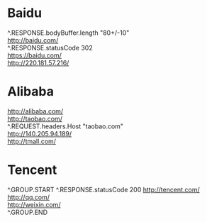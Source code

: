 #   Baidu

^.RESPONSE.bodyBuffer.length "80+/-10"  
http://baidu.com/  
^.RESPONSE.statusCode 302  
https://baidu.com/  
http://220.181.57.216/  

#   Alibaba

http://alibaba.com/  
http://taobao.com/  
^.REQUEST.headers.Host "taobao.com"  
http://140.205.94.189/  
http://tmall.com/  

#   Tencent

^.GROUP.START
^.RESPONSE.statusCode 200
http://tencent.com/  
http://qq.com/  
http://weixin.com/  
^.GROUP.END